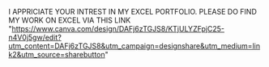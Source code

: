 I APPRICIATE YOUR INTREST IN MY EXCEL PORTFOLIO.
PLEASE DO FIND MY WORK ON EXCEL VIA THIS LINK
"https://www.canva.com/design/DAFj6zTGJS8/KTjULYZFpjC25-n4V0j5gw/edit?utm_content=DAFj6zTGJS8&utm_campaign=designshare&utm_medium=link2&utm_source=sharebutton"
